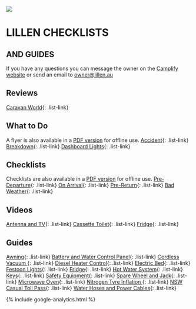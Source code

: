 <link href="styles/custom.css" rel="stylesheet" />

<img class="img-center" src="images/motorhomes.png" />
<h1 class="title">LILLEN CHECKLISTS</h1>
<h2 class="subtitle">AND GUIDES</h2>



If you have any questions you can message the owner on the [Camplify website](https://www.camplify.com.au/rv/motorhome-rental-woy-woy-nsw-lillen/21613)
or send an email to [owner@lillen.au](mailto:owner@lillen.au)

## Reviews
[Caravan World](review/index.md){: .list-link}

## What to Do 
A flyer is also available in a [PDF version](docs/flyer.pdf) for offline use.
[Accident](what-to-do/accident.md){: .list-link}
[Breakdown](what-to-do/breakdown.md){: .list-link}
[Dashboard Lights](what-to-do/dashboard-lights.md){: .list-link}

## Checklists
Checklists are also available in a [PDF version](docs/checklist.pdf) for offline use.
[Pre-Departure](checklists/pre-departure.md){: .list-link}
[On Arrival](checklists/on-arrival.md){: .list-link}
[Pre-Return](checklists/pre-return.md){: .list-link}
[Bad Weather](checklists/bad-weather.md){: .list-link}

## Videos
[Antenna and TV](videos/antenna-and-tv.md){: .list-link}
[Cassette Toilet](videos/cassette-toilet.md){: .list-link}
[Fridge](videos/fridge.md){: .list-link}

## Guides
[Awning](guides/awning.md){: .list-link}
[Battery and Water Control Panel](guides/control-panel.md){: .list-link}
[Cordless Vacuum ](guides/cordless-vacuum.md){: .list-link}
[Diesel Heater Control](guides/diesel-heater-control.md){: .list-link}
[Electric Bed](guides/bed.md){: .list-link}
[Festoon Lights](guides/festoon-lights.md){: .list-link} 
[Fridge](guides/fridge.md){: .list-link} 
[Hot Water System](guides/hot-water-system.md){: .list-link}
[Keys](guides/keys.md){: .list-link}
[Safety Equipment](guides/safety-equipment.md){: .list-link}
[Spare Wheel and Jack](guides/spare-wheel-and-jack.md){: .list-link}
[Microwave Oven](guides/microwave-oven.md){: .list-link}
[Nitrogen Tyre Inflation ](guides/tyres.md){: .list-link}
[NSW Casual Toll Pass](guides/tolls.md){: .list-link}
[Water Hoses and Power Cables](guides/hoses-and-cables.md){: .list-link}


{% include google-analytics.html %}

